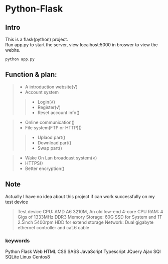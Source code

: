 # Python-Flask

## Intro
This is a flask(python) project.  
Run app.py to start the server, view localhost:5000 in broswer to view the webite.
```
python app.py
```

## Function & plan:
> * A introduction website(√)
> * Account system
>> * Login(√)
>> * Register(√)
>> * Reset account info()

> * Online communication()
> * File system(FTP or HTTP)()
>> * Uplaod part()
>> * Download part()
>> * Swap part()

> * Wake On Lan broadcast system(×)
> * HTTPS()
> * Better encryption()

## Note
Actually I have no idea about this project if can work successfully on my test device


> Test device
> CPU: AMD A6 3210M, An old low-end 4-core CPU
> RAM: 4 Gigs of 1333MHz DDR3 Memory
> Storage: 60G SSD for System and 1T 2.5inch 5400rpm HDD for extend storage
> Network: Dual gigabyte ethernet controller and cat.6 cable

### keywords
Python Flask Web HTML CSS SASS JavaScript Typescript JQuery Ajax SQl SQLite Linux Centos8
